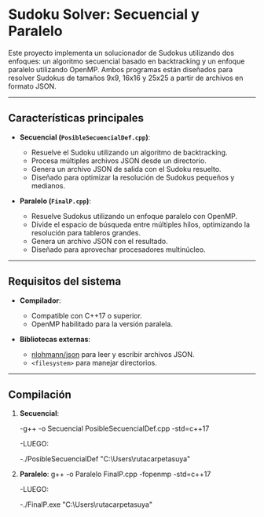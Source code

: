 # Sudoku Solver: Secuencial y Paralelo

Este proyecto implementa un solucionador de Sudokus utilizando dos enfoques: un algoritmo secuencial basado en backtracking y un enfoque paralelo utilizando OpenMP. Ambos programas están diseñados para resolver Sudokus de tamaños 9x9, 16x16 y 25x25 a partir de archivos en formato JSON.

---

## Características principales

- **Secuencial (`PosibleSecuencialDef.cpp`)**:
  - Resuelve el Sudoku utilizando un algoritmo de backtracking.
  - Procesa múltiples archivos JSON desde un directorio.
  - Genera un archivo JSON de salida con el Sudoku resuelto.
  - Diseñado para optimizar la resolución de Sudokus pequeños y medianos.

- **Paralelo (`FinalP.cpp`)**:
  - Resuelve Sudokus utilizando un enfoque paralelo con OpenMP.
  - Divide el espacio de búsqueda entre múltiples hilos, optimizando la resolución para tableros grandes.
  - Genera un archivo JSON con el resultado.
  - Diseñado para aprovechar procesadores multinúcleo.

---

## Requisitos del sistema

- **Compilador**:
  - Compatible con C++17 o superior.
  - OpenMP habilitado para la versión paralela.

- **Bibliotecas externas**:
  - [nlohmann/json](https://github.com/nlohmann/json) para leer y escribir archivos JSON.
  - `<filesystem>` para manejar directorios.

---

## Compilación

1. **Secuencial**:

   -g++ -o Secuencial PosibleSecuencialDef.cpp -std=c++17
   
    -LUEGO:
   
   -./PosibleSecuencialDef "C:\Users\rutacarpetasuya"

3. **Paralelo**:
   g++ -o Paralelo FinalP.cpp -fopenmp -std=c++17

   -LUEGO:
   
   -./FinalP.exe "C:\Users\rutacarpetasuya"
